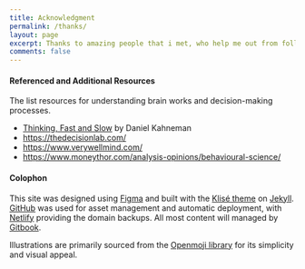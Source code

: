 ```yaml
---
title: Acknowledgment
permalink: /thanks/
layout: page
excerpt: Thanks to amazing people that i met, who help me out from follishness, connecting me with another good person, giving some advice when i'm at a bad things, pulling me from ordinary to be great.
comments: false
---
```


#### Referenced and Additional Resources
The list resources for understanding brain works and decision-making processes.
- [Thinking, Fast and Slow](https://www.amazon.com/Thinking-Fast-Slow-Daniel-Kahneman/dp/0374533555) by Daniel Kahneman
- <https://thedecisionlab.com/>
- <https://www.verywellmind.com/>
- <https://www.moneythor.com/analysis-opinions/behavioural-science/>


#### Colophon
This site was designed using [Figma](https://www.figma.com/) and built with the [Klisé theme](https://github.com/piharpi/jekyll-klise) on [Jekyll](https://jekyllrb.com). [GitHub](https://github.com/) was used for asset management and automatic deployment, with [Netlify](https://www.netlify.com/) providing the domain backups. All most content will managed by [Gitbook](https://www.gitbook.com/).

Illustrations are primarily sourced from the [Openmoji library](https://openmoji.org/) for its simplicity and visual appeal.